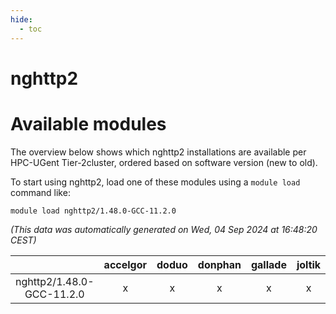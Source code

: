 ```yaml
---
hide:
  - toc
---
```


nghttp2
=======

# Available modules


The overview below shows which nghttp2 installations are available per HPC-UGent Tier-2cluster, ordered based on software version (new to old).

To start using nghttp2, load one of these modules using a `module load` command like:

```shell
module load nghttp2/1.48.0-GCC-11.2.0
```

*(This data was automatically generated on Wed, 04 Sep 2024 at 16:48:20 CEST)*  

| |accelgor|doduo|donphan|gallade|joltik|shinx|skitty|
| :---: | :---: | :---: | :---: | :---: | :---: | :---: | :---: |
|nghttp2/1.48.0-GCC-11.2.0|x|x|x|x|x|-|x|
